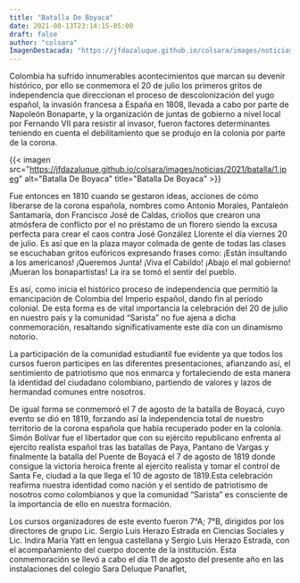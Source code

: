 ```yaml
---
title: "Batalla De Boyaca"
date: 2021-08-13T23:14:15-05:00
draft: false
author: "colsara"
ImagenDestacada: "https://jfdazaluque.github.io/colsara/images/noticias/2021/batalla/1.jpeg"
---
```


Colombia ha sufrido innumerables acontecimientos que marcan su devenir histórico, por ello se conmemora el 20 de julio los primeros gritos de independencia que direccionan el proceso de descolonización del yugo español, la invasión francesa a España en 1808, llevada a cabo por parte de Napoleón Bonaparte, y la organización de juntas de gobierno a nivel local por Fernando VII para resistir al invasor, fueron factores determinantes teniendo en cuenta el debilitamiento que se produjo en la colonia por parte de la corona.
 
{{< imagen src="https://jfdazaluque.github.io/colsara/images/noticias/2021/batalla/1.jpeg" alt="Batalla De Boyaca" title="Batalla De Boyaca" >}}

Fue entonces en 1810 cuando se gestaron ideas, acciones de cómo liberarse de la corona española, nombres como Antonio Morales, Pantaleón Santamaría, don Francisco José de Caldas, criollos que crearon una atmósfera de conflicto por el no préstamo de un florero siendo la excusa perfecta para crear el caos contra José González Llorente el día viernes 20 de julio. Es así que en la plaza mayor colmada de gente de todas las clases se escuchaban gritos eufóricos expresando frases como: ¡Están insultando a los americanos! ¡Queremos Junta! ¡Viva el Cabildo! ¡Abajo el mal gobierno! ¡Mueran los bonapartistas! La ira se tomó el sentir del pueblo.

Es así, como inicia el histórico proceso de independencia que permitió la emancipación de Colombia del Imperio español, dando fin al período colonial. De esta forma es de vital importancia la celebración del 20 de julio en nuestro país y la comunidad “Sarista” no fue ajena a dicha conmemoración, resaltando significativamente este día con un dinamismo notorio.

La participación de la comunidad estudiantil fue evidente ya que todos los cursos fueron participes en las diferentes presentaciones, afianzando así, el sentimiento de patriotismo que nos enmarca y fortaleciendo de esta manera la identidad del ciudadano colombiano, partiendo de valores y lazos de hermandad comunes entre nosotros.

De igual forma se conmemoró el 7 de agosto de la batalla de Boyacá, cuyo evento se dió en 1819, forzando así la independencia total de nuestro territorio de la corona española que había recuperado poder en la colonia. Simón Bolívar fue el libertador que con su ejército republicano enfrenta al ejercito realista español tras las batallas de Paya, Pantano de Vargas y finalmente la batalla del Puente de Boyacá el 7 de agosto de 1819 donde consigue la victoria heroica frente al ejercito realista y tomar el control de Santa Fe, ciudad a la que llega el 10 de agosto de 1819.Esta celebración reafirma nuestra identidad como nación y el sentido de patriotismo de nosotros como colombianos y que la comunidad “Sarista” es consciente de la importancia de ello en nuestra formación. 

Los cursos organizadores de este evento fueron 7°A; 7°B, dirigidos por los directores de grupo Lic. Sergio Luis Herazo Estrada en Ciencias Sociales y Lic. Indira María Yatt en lengua castellana y Sergio Luis Herazo Estrada, con el acompañamiento del cuerpo docente de la institución. Esta conmemoración se llevó a cabo el día 11 de agosto del presente año en las instalaciones del colegio Sara Deluque Panaflet,